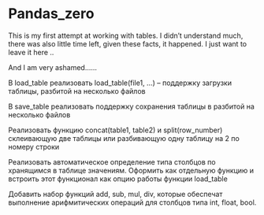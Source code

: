 # Pandas_zero
 This is my first attempt at working with tables. I didn’t understand much, there was also little time left, given these facts, it happened. I just want to leave it here ..

And I am very ashamed......

В load_table реализовать load_table(file1, …) – поддержку загрузки таблицы, разбитой на
несколько файлов

В save_table реализовать поддержку сохранения таблицы в разбитой на несколько файлов

Реализовать функцию concat(table1, table2) и split(row_number) склеивающую две
таблицы или разбивающую одну таблицу на 2 по номеру строки

Реализовать автоматическое определение типа столбцов по хранящимся в таблице
значениям. Оформить как отдельную функцию и встроить этот функционал как опцию
работы функции load_table

Добавить набор функций add, sub, mul, div, которые обеспечат выполнение
арифмитических операций для столбцов типа int, float, bool.
